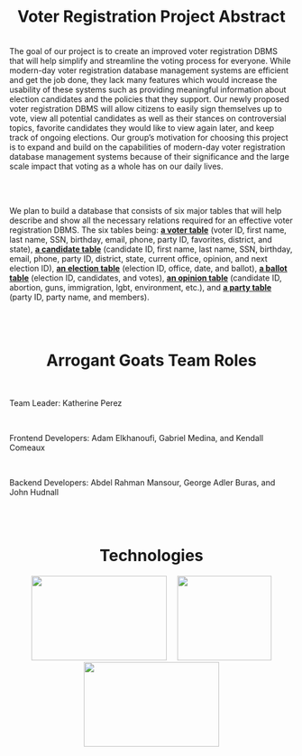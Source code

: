 <h1 align="center">Voter Registration Project Abstract</h1>

<br />
The goal of our project is to create an improved voter registration DBMS that will help simplify and streamline the voting process for everyone. While modern-day voter registration database management systems are efficient and get the job done, they lack many features which would increase the usability of these systems such as providing meaningful information about election candidates and the policies that they support. Our newly proposed voter registration DBMS will allow citizens to easily sign themselves up to vote, view all potential candidates as well as their stances on controversial topics, favorite candidates they would like to view again later, and keep track of ongoing elections. Our group’s motivation for choosing this project is to expand and build on the capabilities of modern-day voter registration database management systems because of their significance and the large scale impact that voting as a whole has on our daily lives.

<br /><br />

We plan to build a database that consists of six major tables that will help describe and show all the necessary relations required for an effective voter registration DBMS. The six tables being: <ins>**a voter table**</ins> (voter ID, first name, last name, SSN, birthday, email, phone, party ID, favorites, district, and state), <ins>**a candidate table**</ins> (candidate ID, first name, last name, SSN, birthday, email, phone, party ID, district, state, current office, opinion, and next election ID), <ins>**an election table**</ins> (election ID, office, date, and ballot), <ins>**a ballot table**</ins> (election ID, candidates, and votes), <ins>**an opinion table**</ins> (candidate ID, abortion, guns, immigration, lgbt, environment, etc.), and <ins>**a party table**</ins> (party ID, party name, and members).
  
<br /><br />

<h1 align="center">Arrogant Goats Team Roles</h1>

<br />

Team Leader: Katherine Perez

<br />

Frontend Developers: Adam Elkhanoufi, Gabriel Medina, and Kendall Comeaux

<br />

Backend Developers: Abdel Rahman Mansour, George Adler Buras, and John Hudnall

<br /><br />

<h1 align="center">Technologies</h1>

<p align="center">
  <img src="https://user-images.githubusercontent.com/65471490/219513432-924c9cf4-a67f-40bc-9b51-04a1fe1713dc.png" width="240" height="150">
  &nbsp;
  &nbsp;
  <img src="https://user-images.githubusercontent.com/65471490/219519776-879c778e-186a-4f60-9786-ee8e40ea0040.png" width="167" height="150">
  <img src="https://user-images.githubusercontent.com/65471490/219512690-7bceb9de-c84b-47a2-b1fa-2ec8f78412c9.png" width="240" height="150">
</p>
